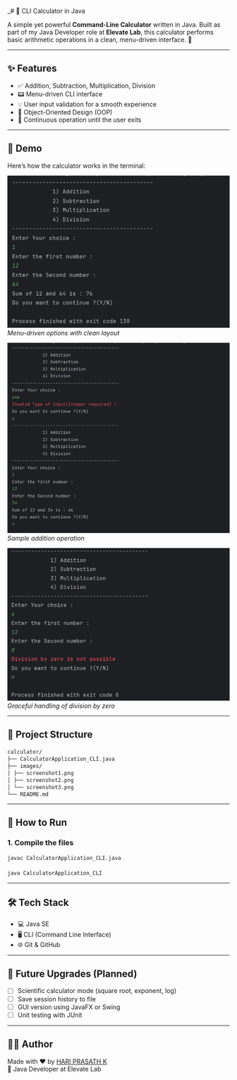 _# 🧮 CLI Calculator in Java

A simple yet powerful **Command-Line Calculator** written in Java. Built as part of my Java Developer role at **Elevate Lab**, this calculator performs basic arithmetic operations in a clean, menu-driven interface. 🚀

---

## ✨ Features

- ✅ Addition, Subtraction, Multiplication, Division
- 📟 Menu-driven CLI interface
- 💡 User input validation for a smooth experience
- 🧼 Object-Oriented Design (OOP)
- 🔁 Continuous operation until the user exits

---

## 📸 Demo

Here’s how the calculator works in the terminal:

![Calculator Menu](images/screenshot1.png)
*Menu-driven options with clean layout*

![User Input](images/screenshot2.png)
*Sample addition operation*

![Error Handling](images/screenshot3.png)
*Graceful handling of division by zero*

---

## 📁 Project Structure

```
calculator/
├── CalculatorApplication_CLI.java
├── images/
│ ├── screenshot1.png
│ ├── screenshot2.png
│ └── screenshot3.png
└── README.md
```
---

## 🚀 How to Run

### 1. Compile the files
```bash
javac CalculatorApplication_CLI.java

java CalculatorApplication_CLI
```
---

## 🛠 Tech Stack

- 💻 Java SE
- 🖥️ CLI (Command Line Interface)
- 🌐 Git & GitHub

---

## 🔮 Future Upgrades (Planned)

- [ ] Scientific calculator mode (square root, exponent, log)
- [ ] Save session history to file
- [ ] GUI version using JavaFX or Swing
- [ ] Unit testing with JUnit

---

## 🙋‍♂️ Author

Made with ❤️ by [HARI PRASATH K](https://github.com/hariPrasathK-Dev)  
🚀 Java Developer at Elevate Lab